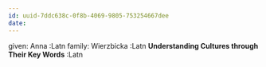 ```yaml
---
id: uuid-7ddc638c-0f8b-4069-9805-753254667dee
date: 
---
```


given: Anna :Latn
family: Wierzbicka :Latn
**Understanding Cultures through Their Key Words** :Latn